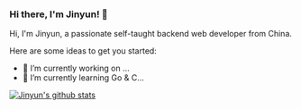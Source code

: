### Hi there, I'm Jinyun! 👋

Hi, I'm Jinyun, a passionate self-taught backend web developer from China.

Here are some ideas to get you started:

- 🔭 I’m currently working on ...
- 🌱 I’m currently learning Go & C...

[![Jinyun's github stats](https://github-readme-stats.vercel.app/api?username=imajinyun)](https://github.com/imajinyun/imajinyun)

<!--
**imajinyun/imajinyun** is a ✨ _special_ ✨ repository because its `README.md` (this file) appears on your GitHub profile.

Here are some ideas to get you started:

- 🔭 I’m currently working on ...
- 🌱 I’m currently learning ...
- 👯 I’m looking to collaborate on ...
- 🤔 I’m looking for help with ...
- 💬 Ask me about ...
- 📫 How to reach me: ...
- 😄 Pronouns: ...
- ⚡ Fun fact: ...
-->
